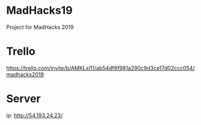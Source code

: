 # MadHacks19
Project for MadHacks 2019

# Trello
https://trello.com/invite/b/AMKLxl11/ab54df8f981a290c9d3ce17d02ccc054/madhacks2019

# Server
ip: http://54.193.24.23/
